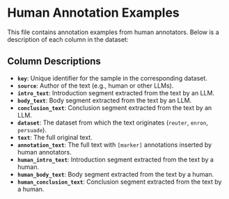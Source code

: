 # Human Annotation Examples

This file contains annotation examples from human annotators. Below is a description of each column in the dataset:

## Column Descriptions

- **`key`**: Unique identifier for the sample in the corresponding dataset.  
- **`source`**: Author of the text (e.g., human or other LLMs).  
- **`intro_text`**: Introduction segment extracted from the text by an LLM.  
- **`body_text`**: Body segment extracted from the text by an LLM.  
- **`conclusion_text`**: Conclusion segment extracted from the text by an LLM.  
- **`dataset`**: The dataset from which the text originates (`reuter`, `enron`, `persuade`).  
- **`text`**: The full original text.  
- **`annotation_text`**: The full text with `[marker]` annotations inserted by human annotators.  
- **`human_intro_text`**: Introduction segment extracted from the text by a human.  
- **`human_body_text`**: Body segment extracted from the text by a human.  
- **`human_conclusion_text`**: Conclusion segment extracted from the text by a human.  
